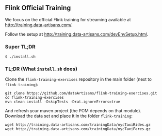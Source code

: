 ## Flink Official Training

We focus on the official Flink training for streaming available at http://training.data-artisans.com/.

Follow the setup at http://training.data-artisans.com/devEnvSetup.html.

### Super TL;DR

```
$ ./install.sh
```

### TL;DR (What `install.sh` does)

Clone the `flink-training-exercises` repository in the main folder (next to `flink-training`):

```
git clone https://github.com/dataArtisans/flink-training-exercises.git
cd flink-training-exercises
mvn clean install -DskipTests -Drat.ignoreErrors=true
```

And refresh your maven project (the POM depends on that module).  
Download the data set and place it in the folder `flink-training`:

```
wget http://training.data-artisans.com/trainingData/nycTaxiRides.gz
wget http://training.data-artisans.com/trainingData/nycTaxiFares.gz
```
